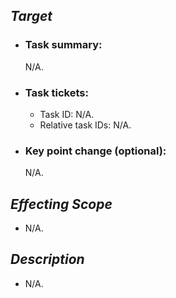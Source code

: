 [//]: # (The target why you modify something.)
## _Target_

[//]: # (The summary what you did or your target.)
* ### Task summary:

    N/A.

[//]: # (The task ID in ClickUp [project: https://app.clickup.com/9018752317/v/f/90183126979/90182605225] which maps this change.)
* ### Task tickets:

    * Task ID: N/A.
    * Relative task IDs: N/A.

[//]: # (The key changes like demonstration, as-is & to-be, etc. for reviewers could be faster understand what it changes)
* ### Key point change (optional):

    N/A.


[//]: # (What's the scope in project it would affect with your modify? For example, would it affect CI workflow? Or any feature usage? Please list all the items which may be affected.)
## _Effecting Scope_

* N/A.


[//]: # (The brief of major changes what your modify. Please list it.)
## _Description_

* N/A.
